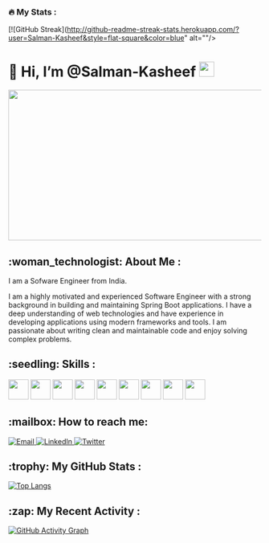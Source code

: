 
### :fire: My Stats :

[![GitHub Streak](http://github-readme-streak-stats.herokuapp.com/?user=Salman-Kasheef&style=flat-square&color=blue" alt=""/>

<h1>
  👋 Hi, I’m @Salman-Kasheef
  <img src="https://media.giphy.com/media/hvRJCLFzcasrR4ia7z/giphy.gif" width="30px"/>
</h1>
<div align="center">
  <img src="https://media.giphy.com/media/dWesBcTLavkZuG35MI/giphy.gif" width="600" height="300"/>
</div>

<h2>
  :woman_technologist: About Me :
</h2>

I am a Sofware Engineer from India.

<p>
  I am a highly motivated and experienced Software Engineer with a strong background in building and maintaining Spring Boot applications. I have a deep understanding of web technologies and have experience in developing applications using modern frameworks and tools. I am passionate about writing clean and maintainable code and enjoy solving complex problems.
</p>

<h2>
  :seedling: Skills :
</h2>
<p>
   <img src="https://cdn.jsdelivr.net/gh/devicons/devicon@latest/icons/java/java-original-wordmark.svg" width="40" height="40" />
   <img src="https://cdn.jsdelivr.net/gh/devicons/devicon@latest/icons/mysql/mysql-original-wordmark.svg" width="40" height="40" />
   <img src="https://cdn.jsdelivr.net/gh/devicons/devicon@latest/icons/spring/spring-original-wordmark.svg" width="40" height="40" />
   <img src="https://cdn.jsdelivr.net/gh/devicons/devicon@latest/icons/docker/docker-original-wordmark.svg" width="40" height="40" />
   <img src="https://cdn.jsdelivr.net/gh/devicons/devicon@latest/icons/html5/html5-original-wordmark.svg" width="40" height="40" />   
   <img src="https://cdn.jsdelivr.net/gh/devicons/devicon@latest/icons/css3/css3-original-wordmark.svg" width="40" height="40" />
   <img src="https://cdn.jsdelivr.net/gh/devicons/devicon@latest/icons/javascript/javascript-original.svg" width="40" height="40" />      
   <img src="https://cdn.jsdelivr.net/gh/devicons/devicon@latest/icons/amazonwebservices/amazonwebservices-original-wordmark.svg" width="40" height="40" />
   <img src="https://cdn.jsdelivr.net/gh/devicons/devicon@latest/icons/github/github-original.svg" width="40" height="40" />
          
</p>

<h2>
  :mailbox: How to reach me:
</h2>

<a href="mailto:salmankashif475@gmail.com">
  <img src="https://img.shields.io/badge/-Email-D14836?style=flat&logo=Gmail&logoColor=white" alt="Email"/>
</a>
<a href="www.linkedin.com/in/salman-kasheef">
  <img src="https://img.shields.io/badge/-LinkedIn-blue?style=flat&logo=Linkedin&logoColor=white" alt="LinkedIn"/>
</a>
<a href="https://twitter.com/SalmanKasheef">
  <img src="https://img.shields.io/badge/-Twitter-blue?style=flat&logo=twitter&logoColor=white" alt="Twitter"/>
</a>

<h2>
  :trophy: My GitHub Stats :
</h2>

[![Top Langs](https://github-readme-stats.vercel.app/api/top-langs/?username=Salman-Kasheef&layout=compact&theme=vision-friendly-dark)](https://github.com/anuraghazra/github-readme-stats)

<h2>
  :zap: My Recent Activity :
</h2>

[![GitHub Activity Graph](https://activity-graph.herokuapp.com/graph?username=Salman-Kasheef&theme=xcode)](https://github.com/ashutosh00710/github-readme-activity-graph)
